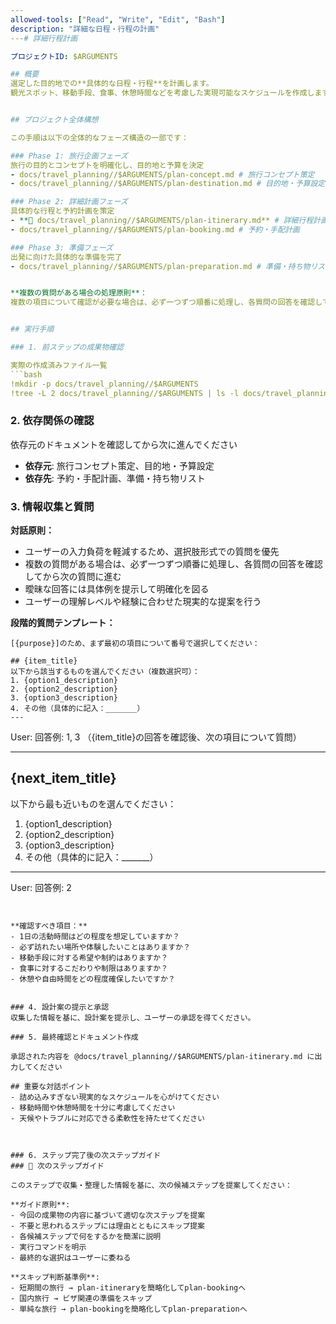 ```yaml
---
allowed-tools: ["Read", "Write", "Edit", "Bash"]
description: "詳細な日程・行程の計画"
---# 詳細行程計画

プロジェクトID: $ARGUMENTS

## 概要
選定した目的地での**具体的な日程・行程**を計画します。
観光スポット、移動手段、食事、休憩時間などを考慮した実現可能なスケジュールを作成します。


## プロジェクト全体構想

この手順は以下の全体的なフェーズ構造の一部です：

### Phase 1: 旅行企画フェーズ
旅行の目的とコンセプトを明確化し、目的地と予算を決定
- docs/travel_planning//$ARGUMENTS/plan-concept.md # 旅行コンセプト策定
- docs/travel_planning//$ARGUMENTS/plan-destination.md # 目的地・予算設定

### Phase 2: 詳細計画フェーズ
具体的な行程と予約計画を策定
- **🎯 docs/travel_planning//$ARGUMENTS/plan-itinerary.md** # 詳細行程計画 ← **現在のステップ**
- docs/travel_planning//$ARGUMENTS/plan-booking.md # 予約・手配計画

### Phase 3: 準備フェーズ
出発に向けた具体的な準備を完了
- docs/travel_planning//$ARGUMENTS/plan-preparation.md # 準備・持ち物リスト


**複数の質問がある場合の処理原則**：
複数の項目について確認が必要な場合は、必ず一つずつ順番に処理し、各質問の回答を確認してから次の質問に進む。一度に全ての質問を提示することは避け、段階的なアプローチを取る。


## 実行手順

### 1. 前ステップの成果物確認

実際の作成済みファイル一覧
```bash
!mkdir -p docs/travel_planning//$ARGUMENTS
!tree -L 2 docs/travel_planning//$ARGUMENTS | ls -l docs/travel_planning//$ARGUMENTS
```

### 2. 依存関係の確認

依存元のドキュメントを確認してから次に進んでください


- **依存元**: 旅行コンセプト策定、目的地・予算設定
- **依存先**: 予約・手配計画、準備・持ち物リスト
### 3. 情報収集と質問

**対話原則：**
- ユーザーの入力負荷を軽減するため、選択肢形式での質問を優先
- 複数の質問がある場合は、必ず一つずつ順番に処理し、各質問の回答を確認してから次の質問に進む
- 曖昧な回答には具体例を提示して明確化を図る
- ユーザーの理解レベルや経験に合わせた現実的な提案を行う

**段階的質問テンプレート：**
```
[{purpose}]のため、まず最初の項目について番号で選択してください：

## {item_title}
以下から該当するものを選んでください（複数選択可）：
1. {option1_description}
2. {option2_description}
3. {option3_description}
4. その他（具体的に記入：_______）
---
```

User: 回答例: 1, 3
（{item_title}の回答を確認後、次の項目について質問）

---

## {next_item_title}
以下から最も近いものを選んでください：
1. {option1_description}
2. {option2_description}
3. {option3_description}
4. その他（具体的に記入：_______）

---
User: 回答例: 2
```


**確認すべき項目：**
- 1日の活動時間はどの程度を想定していますか？
- 必ず訪れたい場所や体験したいことはありますか？
- 移動手段に対する希望や制約はありますか？
- 食事に対するこだわりや制限はありますか？
- 休憩や自由時間をどの程度確保したいですか？


### 4. 設計案の提示と承認
収集した情報を基に、設計案を提示し、ユーザーの承認を得てください。

### 5. 最終確認とドキュメント作成

承認された内容を @docs/travel_planning//$ARGUMENTS/plan-itinerary.md に出力してください

## 重要な対話ポイント
- 詰め込みすぎない現実的なスケジュールを心がけてください
- 移動時間や休憩時間を十分に考慮してください
- 天候やトラブルに対応できる柔軟性を持たせてください



### 6. ステップ完了後の次ステップガイド
### 🚀 次のステップガイド

このステップで収集・整理した情報を基に、次の候補ステップを提案してください：

**ガイド原則**:
- 今回の成果物の内容に基づいて適切な次ステップを提案
- 不要と思われるステップには理由とともにスキップ提案
- 各候補ステップで何をするかを簡潔に説明
- 実行コマンドを明示
- 最終的な選択はユーザーに委ねる

**スキップ判断基準例**:
- 短期間の旅行 → plan-itineraryを簡略化してplan-bookingへ
- 国内旅行 → ビザ関連の準備をスキップ
- 単純な旅行 → plan-bookingを簡略化してplan-preparationへ

